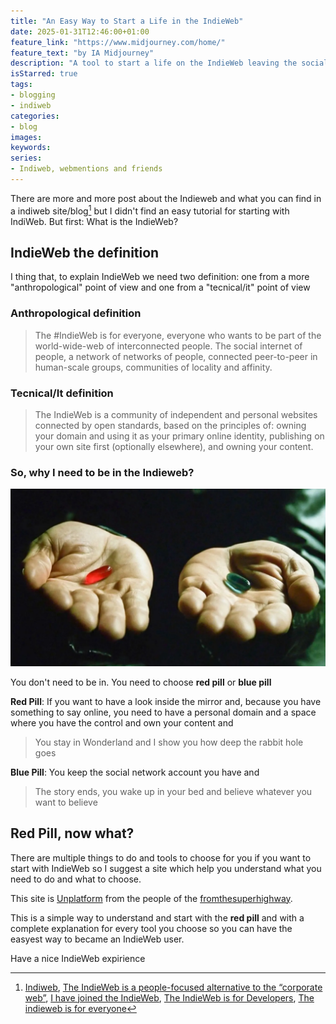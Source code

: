 ```yaml
---
title: "An Easy Way to Start a Life in the IndieWeb"
date: 2025-01-31T12:46:00+01:00
feature_link: "https://www.midjourney.com/home/"
feature_text: "by IA Midjourney"
description: "A tool to start a life on the IndieWeb leaving the social media behind"
isStarred: true
tags:
- blogging
- indiweb
categories:
- blog
images:
keywords:
series:
- Indiweb, webmentions and friends
---
```


There are more and more post about the Indieweb and what you can find in a indiweb site/blog[^1] but I didn't find an easy tutorial for starting with IndiWeb. But first:
What is the IndieWeb?

[^1]: [Indiweb](https://indieweb.org/), [The IndieWeb is a people-focused alternative to the “corporate web”](https://news.ycombinator.com/item?id=26950009), [I have joined the IndieWeb](https://blog.rubenwardy.com/2023/10/10/hello-indieweb/), [The IndieWeb is for Developers](https://darthmall.net/2024/indieweb-is-for-devs/), [The indieweb is for everyone](https://werd.io/2024/the-indieweb-is-for-everyone)

## IndieWeb the definition

I thing that, to explain IndieWeb we need two definition: one from a more "anthropological" point of view and one from a "tecnical/it" point of view

### Anthropological definition

> The #IndieWeb is for everyone, everyone who wants to be part of the world-wide-web of interconnected people. The social internet of people, a network of networks of people, connected peer-to-peer in human-scale groups, communities of locality and affinity.

### Tecnical/It definition

> The IndieWeb is a community of independent and personal websites connected by open standards, based on the principles of: owning your domain and using it as your primary online identity, publishing on your own site first (optionally elsewhere), and owning your content.

### So, why I need to be in the Indieweb?

![red pill blue pill](pill.png)

You don't need to be in. You need to choose __red pill__ or __blue pill__

__Red Pill__: If you want to have a look inside the mirror and, because you have something to say online, you need to have a personal domain and a space where you have the control and own your content and
>  You stay in Wonderland and I show you how deep the rabbit hole goes

__Blue Pill__: You keep the social network account you have and
> The story ends, you wake up in your bed and believe whatever you want to believe


## Red Pill, now what?

There are multiple things to do and tools to choose for you if you want to start with IndieWeb so I suggest a site which help you understand what you need to do and what to choose.

This site is [Unplatform](https://unplatform.fromthesuperhighway.com/) from the people of the [fromthesuperhighway](fromthesuperhighway.com).

This is a simple way to understand and start with the __red pill__ and with a complete explanation for every tool you choose so you can have the easyest way to became an IndieWeb user.

Have a nice IndieWeb expirience
